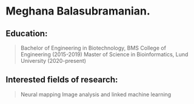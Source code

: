 # Meghana Balasubramanian.

## Education: 
> Bachelor of Engineering in Biotechnology, BMS College of Engineering (2015-2019)
> Master of Science in Bioinformatics, Lund University (2020-present)

## Interested fields of research:
> Neural mapping
> Image analysis and linked machine learning
